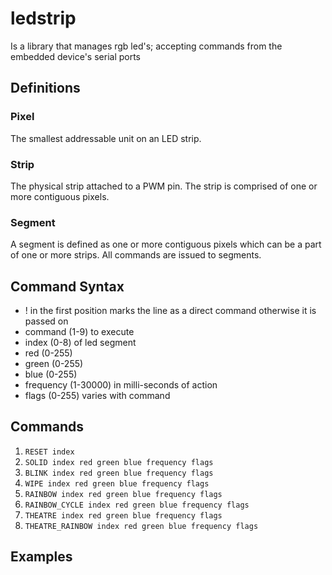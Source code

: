 # ledstrip
Is a library that manages rgb led's; accepting commands from the embedded device's serial ports
## Definitions
### Pixel
The smallest addressable unit on an LED strip.
### Strip
The physical strip attached to a PWM pin. The strip is comprised of one or more contiguous pixels.
### Segment
A segment is defined as one or more contiguous pixels which can be a part of one or more strips.  All commands are issued to segments.


## Command Syntax
- ! in the first position marks the line as a direct command
otherwise it is passed on
- command (1-9) to execute
- index (0-8) of led segment
- red (0-255)
- green (0-255) 
- blue (0-255)
- frequency (1-30000) in milli-seconds of action
- flags (0-255) varies with command

## Commands

1. `RESET index`
2. `SOLID index red green blue frequency flags`
3. `BLINK index red green blue frequency flags`
4. `WIPE index red green blue frequency flags`
5. `RAINBOW index red green blue frequency flags`
6. `RAINBOW_CYCLE index red green blue frequency flags`
7. `THEATRE index red green blue frequency flags`
8. `THEATRE_RAINBOW index red green blue frequency flags`


## Examples
